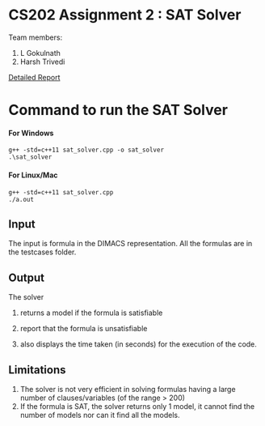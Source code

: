 # CS202 Assignment 2 : SAT Solver
Team members:
1. L Gokulnath
2. Harsh Trivedi

[Detailed Report](../report.pdf)

# Command to run the SAT Solver
#### For Windows
```
g++ -std=c++11 sat_solver.cpp -o sat_solver
.\sat_solver
```

#### For Linux/Mac
```
g++ -std=c++11 sat_solver.cpp
./a.out
```

## Input
The input is formula in the DIMACS representation. All the formulas are in the testcases folder.

## Output
The solver  
1) returns a model if the formula is satisfiable

2) report that the formula is unsatisfiable

3) also displays the time taken (in seconds) for the execution of the code.

## Limitations
1) The solver is not very efficient in solving formulas having a large number of clauses/variables (of the range > 200)
2) If the formula is SAT, the solver returns only 1 model, it cannot find the number of models nor can it find all the models.




